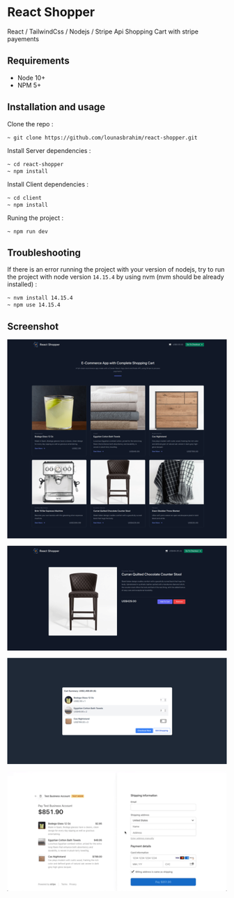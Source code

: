 # React Shopper

React / TailwindCss / Nodejs / Stripe Api Shopping Cart with stripe payements

## Requirements

- Node 10+
- NPM 5+

## Installation and usage

Clone the repo : 
```
~ git clone https://github.com/lounasbrahim/react-shopper.git
```
Install Server dependencies : 

```
~ cd react-shopper
~ npm install
```
Install Client dependencies : 
```
~ cd client
~ npm install
```

Runing the project : 
```
~ npm run dev
```


## Troubleshooting

If there is an error running the project with your version of nodejs, try to run the project with node version `14.15.4`
by using nvm (nvm should be already installed) : 

```
~ nvm install 14.15.4
~ npm use 14.15.4
```

## Screenshot 

![Home Page](https://github.com/lounasbrahim/react-shopper/blob/main/Screenshots/1.png)

![Product Page](https://github.com/lounasbrahim/react-shopper/blob/main/Screenshots/2.png)

![Cart Modal](https://github.com/lounasbrahim/react-shopper/blob/main/Screenshots/3.png)

![Stripe Checkout](https://github.com/lounasbrahim/react-shopper/blob/main/Screenshots/4.png)




